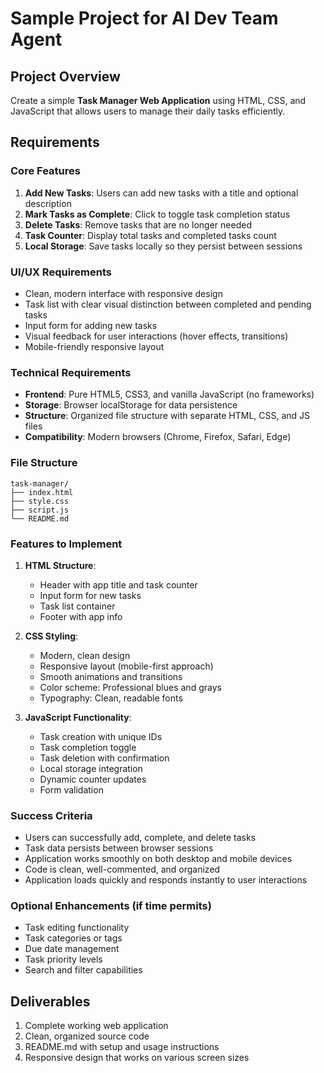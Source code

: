 # Sample Project for AI Dev Team Agent

## Project Overview
Create a simple **Task Manager Web Application** using HTML, CSS, and JavaScript that allows users to manage their daily tasks efficiently.

## Requirements

### Core Features
1. **Add New Tasks**: Users can add new tasks with a title and optional description
2. **Mark Tasks as Complete**: Click to toggle task completion status
3. **Delete Tasks**: Remove tasks that are no longer needed
4. **Task Counter**: Display total tasks and completed tasks count
5. **Local Storage**: Save tasks locally so they persist between sessions

### UI/UX Requirements
- Clean, modern interface with responsive design
- Task list with clear visual distinction between completed and pending tasks
- Input form for adding new tasks
- Visual feedback for user interactions (hover effects, transitions)
- Mobile-friendly responsive layout

### Technical Requirements
- **Frontend**: Pure HTML5, CSS3, and vanilla JavaScript (no frameworks)
- **Storage**: Browser localStorage for data persistence
- **Structure**: Organized file structure with separate HTML, CSS, and JS files
- **Compatibility**: Modern browsers (Chrome, Firefox, Safari, Edge)

### File Structure
```
task-manager/
├── index.html
├── style.css
├── script.js
└── README.md
```

### Features to Implement
1. **HTML Structure**:
   - Header with app title and task counter
   - Input form for new tasks
   - Task list container
   - Footer with app info

2. **CSS Styling**:
   - Modern, clean design
   - Responsive layout (mobile-first approach)
   - Smooth animations and transitions
   - Color scheme: Professional blues and grays
   - Typography: Clean, readable fonts

3. **JavaScript Functionality**:
   - Task creation with unique IDs
   - Task completion toggle
   - Task deletion with confirmation
   - Local storage integration
   - Dynamic counter updates
   - Form validation

### Success Criteria
- Users can successfully add, complete, and delete tasks
- Task data persists between browser sessions
- Application works smoothly on both desktop and mobile devices
- Code is clean, well-commented, and organized
- Application loads quickly and responds instantly to user interactions

### Optional Enhancements (if time permits)
- Task editing functionality
- Task categories or tags
- Due date management
- Task priority levels
- Search and filter capabilities

## Deliverables
1. Complete working web application
2. Clean, organized source code
3. README.md with setup and usage instructions
4. Responsive design that works on various screen sizes
